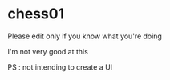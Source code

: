 # chess01
Please edit only if you know what you're doing

I'm not very good at this

PS : not intending to create a UI
